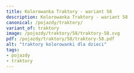 ```yaml
---
title: Kolorowanka Traktory - wariant 58
description: Kolorowanka Traktory - wariant 58
canonical: /pojazdy/traktory/
variant_of: traktory
image: /pojazdy/traktory/58/traktory-58.svg
pdf: /pojazdy/traktory/58/traktory-58.pdf
alt: "traktory kolorowanki dla dzieci"
tags:
- pojazdy
- traktory
---
```

